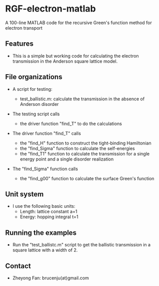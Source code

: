 # RGF-electron-matlab
A 100-line MATLAB code for the recursive Green's function method for electron transport


## Features

* This is a simple but working code for calculating the electron transmission in the Anderson square lattice model.
  
## File organizations

* A script for testing:
  * test_ballistic.m: calculate the transmission in the absence of Anderson disorder

* The testing script calls
  * the driver function "find_T" to do the calculations

* The driver function "find_T" calls
  * the "find_H" function to construct the tight-binding Hamiltonian
  * the "find_Sigma" function to calculate the self-energies
  * the "find_T1" function to calculate the transmission for a single energy point and a single disorder realization
  
* The "find_Sigma" function calls 
  * the "find_g00" function to calculate the surface Green's function
  
## Unit system

* I use the following basic units:
  * Length: lattice constant a=1
  * Energy: hopping integral t=1

## Running the examples

* Run the "test_ballistc.m" script to get the ballistic transmission in a square lattice with a width of 2.

## Contact

* Zheyong Fan: brucenju(at)gmail.com

